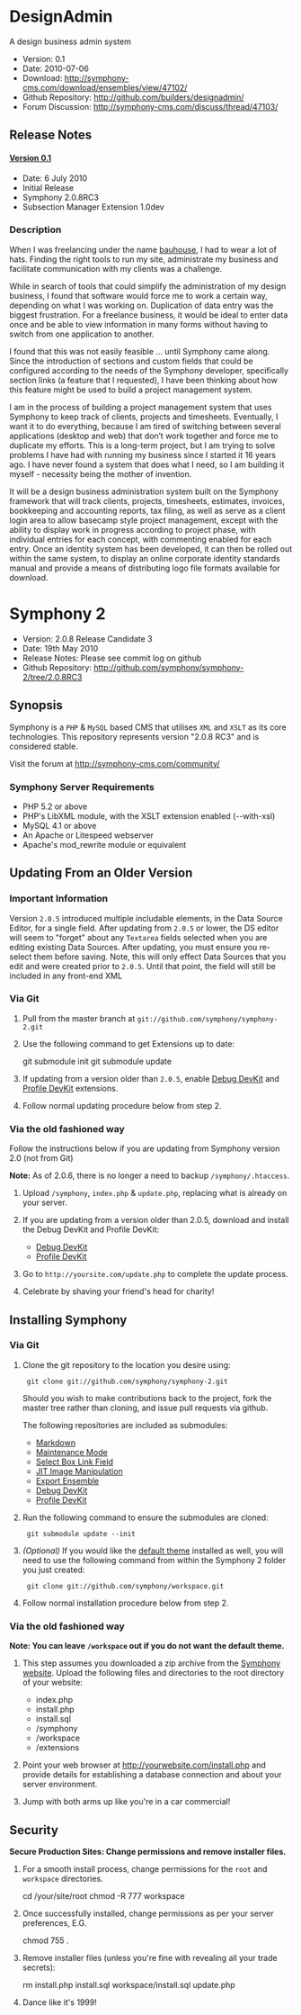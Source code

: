 # DesignAdmin

A design business admin system

- Version: 0.1
- Date: 2010-07-06
- Download: <http://symphony-cms.com/download/ensembles/view/47102/>
- Github Repository: <http://github.com/builders/designadmin/>
- Forum Discussion: <http://symphony-cms.com/discuss/thread/47103/>

## Release Notes

#### [Version 0.1](http://github.com/builders/designadmin/commits/0.1)

- Date: 6 July 2010
- Initial Release
- Symphony 2.0.8RC3
- Subsection Manager Extension 1.0dev

### Description

When I was freelancing under the name [bauhouse](http://bauhouse.ca/), I had to wear a lot of hats. Finding the right tools to run my site, administrate my business and facilitate communication with my clients was a challenge.

While in search of tools that could simplify the administration of my design business, I found that software would force me to work a certain way, depending on what I was working on. Duplication of data entry was the biggest frustration. For a freelance business, it would be ideal to enter data once and be able to view information in many forms without having to switch from one application to another.

I found that this was not easily feasible … until Symphony came along. Since the introduction of sections and custom fields that could be configured according to the needs of the Symphony developer, specifically section links (a feature that I requested), I have been thinking about how this feature might be used to build a project management system.

I am in the process of building a project management system that uses Symphony to keep track of clients, projects and timesheets. Eventually, I want it to do everything, because I am tired of switching between several applications (desktop and web) that don’t work together and force me to duplicate my efforts. This is a long-term project, but I am trying to solve problems I have had with running my business since I started it 16 years ago. I have never found a system that does what I need, so I am building it myself - necessity being the mother of invention.

It will be a design business administration system built on the Symphony framework that will track clients, projects, timesheets, estimates, invoices, bookkeeping and accounting reports, tax filing, as well as serve as a client login area to allow basecamp style project management, except with the ability to display work in progress according to project phase, with individual entries for each concept, with commenting enabled for each entry. Once an identity system has been developed, it can then be rolled out within the same system, to display an online corporate identity standards manual and provide a means of distributing logo file formats available for download.



# Symphony 2 #

- Version: 2.0.8 Release Candidate 3
- Date: 19th May 2010
- Release Notes: Please see commit log on github
- Github Repository: <http://github.com/symphony/symphony-2/tree/2.0.8RC3>


## Synopsis

Symphony is a `PHP` & `MySQL` based CMS that utilises `XML` and `XSLT` as 
its core technologies. This repository represents version "2.0.8 RC3" and is 
considered stable.

Visit the forum at <http://symphony-cms.com/community/>

### Symphony Server Requirements

- PHP 5.2 or above
- PHP's LibXML module, with the XSLT extension enabled (--with-xsl)
- MySQL 4.1 or above
- An Apache or Litespeed webserver
- Apache's mod_rewrite module or equivalent

## Updating From an Older Version

### Important Information

Version `2.0.5` introduced multiple includable elements, in the Data Source 
Editor, for a single field. After updating from `2.0.5` or lower, the DS 
editor will seem to "forget" about any `Textarea` fields selected when you 
are editing existing Data Sources. After updating, you must ensure you 
re-select them before saving. Note, this will only effect Data Sources that 
you edit and were created prior to `2.0.5`. Until that point, the field will 
still be included in any front-end XML

### Via Git

1. Pull from the master branch at `git://github.com/symphony/symphony-2.git`

2. Use the following command to get Extensions up to date:

	git submodule init
	git submodule update

3. If updating from a version older than `2.0.5`, enable [Debug DevKit](http://github.com/symphony/debugdevkit/tree/master) and [Profile DevKit](http://github.com/symphony/profiledevkit/tree/master) extensions.

4. Follow normal updating procedure below from step 2.

### Via the old fashioned way

Follow the instructions below if you are updating from Symphony version 2.0 (not from Git)

**Note:** As of 2.0.6, there is no longer a need to backup `/symphony/.htaccess`.

1. Upload `/symphony`, `index.php` & `update.php`, replacing what is already on your server.

2. If you are updating from a version older than 2.0.5, download and install the Debug DevKit and Profile DevKit:

	- [Debug DevKit](http://github.com/symphony/debugdevkit/tree/master)
	- [Profile DevKit](http://github.com/symphony/profiledevkit/tree/master)

3. Go to `http://yoursite.com/update.php` to complete the update process.

4. Celebrate by shaving your friend's head for charity!


## Installing Symphony

### Via Git

1. Clone the git repository to the location you desire using:

		git clone git://github.com/symphony/symphony-2.git
		
	Should you wish to make contributions back to the project, fork the master tree rather than cloning, and issue pull requests via github.

	The following repositories are included as submodules:

	- [Markdown](http://github.com/pointybeard/markdown)
	- [Maintenance Mode](http://github.com/pointybeard/maintenance_mode)
	- [Select Box Link Field](http://github.com/pointybeard/selectbox_link_field)
	- [JIT Image Manipulation](http://github.com/pointybeard/jit_image_manipulation)
	- [Export Ensemble](http://github.com/pointybeard/export_ensemble)
	- [Debug DevKit](http://github.com/symphony/debugdevkit/tree/master)
	- [Profile DevKit](http://github.com/symphony/profiledevkit/tree/master)

3. Run the following command to ensure the submodules are cloned:

		git submodule update --init

4. _(Optional)_ If you would like the [default theme](http://github.com/symphony/workspace/tree) installed as well, 
you will need to use the following command from within the Symphony 2 folder you just created:

		git clone git://github.com/symphony/workspace.git
		
5. Follow normal installation procedure below from step 2.


### Via the old fashioned way

**Note: You can leave `/workspace` out if you do not want the default theme.**

1. This step assumes you downloaded a zip archive from the [Symphony website](http://symphony-cms.com). 
Upload the following files and directories to the root directory of your website:

	- index.php
	- install.php
	- install.sql
	- /symphony
	- /workspace
	- /extensions

2. Point your web browser at <http://yourwebsite.com/install.php> and provide
details for establishing a database connection and about your server environment.

3. Jump with both arms up like you're in a car commercial!


## Security

**Secure Production Sites: Change permissions and remove installer files.**

1. For a smooth install process, change permissions for the `root` and `workspace` directories.

	cd /your/site/root
	chmod -R 777 workspace

2. Once successfully installed, change permissions as per your server preferences, E.G.

	chmod 755 .

3. Remove installer files (unless you're fine with revealing all your trade secrets):

	rm install.php install.sql workspace/install.sql update.php

4. Dance like it's 1999!